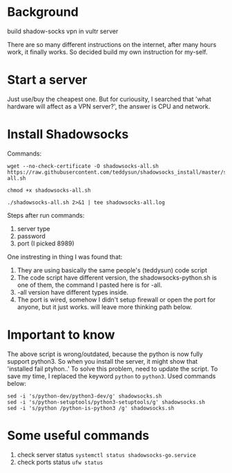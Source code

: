 # Background
build shadow-socks vpn in vultr server

There are so many different instructions on the internet, after many hours work, it finally works. So decided build my own instruction for my-self.

# Start a server
Just use/buy the cheapest one. But for curiousity, I searched that 'what hardware will affect as a VPN server?', the answer is CPU and network.

# Install Shadowsocks
Commands:
```
wget --no-check-certificate -O shadowsocks-all.sh https://raw.githubusercontent.com/teddysun/shadowsocks_install/master/shadowsocks-all.sh

chmod +x shadowsocks-all.sh

./shadowsocks-all.sh 2>&1 | tee shadowsocks-all.log
```

Steps after run commands:
1. server type
2. password
3. port (I picked 8989)

One instresting in thing I was found that:
1. They are using basically the same people's (teddysun) code script
2. The code script have different version, the shadowsocks-python.sh is one of them, the command I pasted here is for -all.
3. -all version have different types inside.
4. The port is wired, somehow I didn't setup firewall or open the port for anyone, but it just works. will leave more thinking path below.

# Important to know
The above script is wrong/outdated, because the python is now fully support python3. So when you install the server, it might show that 'installed fail ptyhon..'
To solve this problem, need to update the script. To save my time, I replaced the keyword `python` to `python3`.
Used commands below:
```
sed -i 's/python-dev/python3-dev/g' shadowsocks.sh
sed -i 's/python-setuptools/python3-setuptools/g' shadowsocks.sh
sed -i 's/python /python-is-python3 /g' shadowsocks.sh
```

# Some useful commands
1. check server status
   `systemctl status shadowsocks-go.service`
2. check ports status
   `ufw status`
